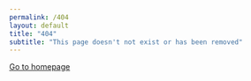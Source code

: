 ```yaml
---
permalink: /404
layout: default
title: "404"
subtitle: "This page doesn't not exist or has been removed"
---
```


<a class="button button--secondary" href="/">Go to homepage</a>
